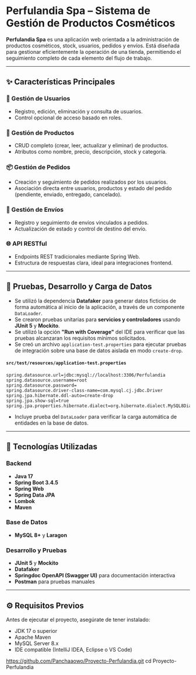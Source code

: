 #  Perfulandia Spa – Sistema de Gestión de Productos Cosméticos

**Perfulandia Spa** es una aplicación web orientada a la administración de productos cosméticos, stock, usuarios, pedidos y envíos. Está diseñada para gestionar eficientemente la operación de una tienda, permitiendo el seguimiento completo de cada elemento del flujo de trabajo.

---

## ✨ Características Principales

### 👥 Gestión de Usuarios
- Registro, edición, eliminación y consulta de usuarios.
- Control opcional de acceso basado en roles.

### 🧼 Gestión de Productos
- CRUD completo (crear, leer, actualizar y eliminar) de productos.
- Atributos como nombre, precio, descripción, stock y categoría.

### 📦 Gestión de Pedidos
- Creación y seguimiento de pedidos realizados por los usuarios.
- Asociación directa entre usuarios, productos y estado del pedido (pendiente, enviado, entregado, cancelado).

### 🚚 Gestión de Envíos
- Registro y seguimiento de envíos vinculados a pedidos.
- Actualización de estado y control de destino del envío.

### 🌐 API RESTful
- Endpoints REST tradicionales mediante Spring Web.
- Estructura de respuestas clara, ideal para integraciones frontend.

---

## 🧪 Pruebas, Desarrollo y Carga de Datos

- Se utilizó la dependencia **Datafaker** para generar datos ficticios de forma automática al inicio de la aplicación, a través de un componente `DataLoader`.
- Se crearon pruebas unitarias para **servicios y controladores** usando **JUnit 5** y **Mockito**.
- Se utilizó la opción **"Run with Coverage"** del IDE para verificar que las pruebas alcanzaran los requisitos mínimos solicitados.
- Se creó un archivo `application-test.properties` para ejecutar pruebas de integración sobre una base de datos aislada en modo `create-drop`.

#### `src/test/resources/application-test.properties`
```properties
spring.datasource.url=jdbc:mysql://localhost:3306/Perfulandia
spring.datasource.username=root
spring.datasource.password=
spring.datasource.driver-class-name=com.mysql.cj.jdbc.Driver
spring.jpa.hibernate.ddl-auto=create-drop
spring.jpa.show-sql=true
spring.jpa.properties.hibernate.dialect=org.hibernate.dialect.MySQL8Dialect
```

- Incluye prueba del `DataLoader` para verificar la carga automática de entidades en la base de datos.

---

## 🚀 Tecnologías Utilizadas

### Backend
- **Java 17**
- **Spring Boot 3.4.5**
- **Spring Web**
- **Spring Data JPA**
- **Lombok**
- **Maven**

### Base de Datos
- **MySQL 8+** y **Laragon**

### Desarrollo y Pruebas
- **JUnit 5** y **Mockito**
- **Datafaker**
- **Springdoc OpenAPI (Swagger UI)** para documentación interactiva
- **Postman** para pruebas manuales

---

## ⚙️ Requisitos Previos

Antes de ejecutar el proyecto, asegúrate de tener instalado:

- JDK 17 o superior  
- Apache Maven  
- MySQL Server 8.x  
- IDE compatible (IntelliJ IDEA, Eclipse o VS Code)


https://github.com/Panchaaowo/Proyecto-Perfulandia.git
cd Proyecto-Perfulandia
